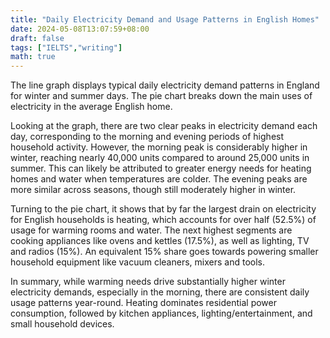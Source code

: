 ```yaml
---
title: "Daily Electricity Demand and Usage Patterns in English Homes"
date: 2024-05-08T13:07:59+08:00
draft: false
tags: ["IELTS","writing"]
math: true
---
```


The line graph displays typical daily electricity demand patterns in England for winter and summer days. The pie chart breaks down the main uses of electricity in the average English home.

Looking at the graph, there are two clear peaks in electricity demand each day, corresponding to the morning and evening periods of highest household activity. However, the morning peak is considerably higher in winter, reaching nearly 40,000 units compared to around 25,000 units in summer. This can likely be attributed to greater energy needs for heating homes and water when temperatures are colder. The evening peaks are more similar across seasons, though still moderately higher in winter.

Turning to the pie chart, it shows that by far the largest drain on electricity for English households is heating, which accounts for over half (52.5%) of usage for warming rooms and water. The next highest segments are cooking appliances like ovens and kettles (17.5%), as well as lighting, TV and radios (15%). An equivalent 15% share goes towards powering smaller household equipment like vacuum cleaners, mixers and tools.

In summary, while warming needs drive substantially higher winter electricity demands, especially in the morning, there are consistent daily usage patterns year-round. Heating dominates residential power consumption, followed by kitchen appliances, lighting/entertainment, and small household devices.
